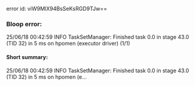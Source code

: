 error id: viW9MlX94BsSeKsRGD9TJw==
### Bloop error:

25/06/18 00:42:59 INFO TaskSetManager: Finished task 0.0 in stage 43.0 (TID 32) in 5 ms on hpomen (executor driver) (1/1)
#### Short summary: 

25/06/18 00:42:59 INFO TaskSetManager: Finished task 0.0 in stage 43.0 (TID 32) in 5 ms on hpomen (e...